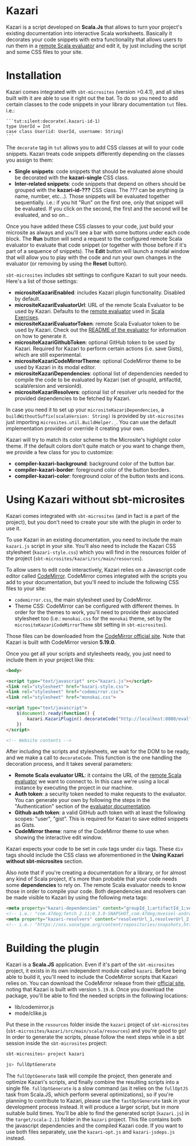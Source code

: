 # Kazari

Kazari is a script developed on **Scala.Js** that allows to turn your project's existing documentation into interactive Scala worksheets. Basically it decorates your code snippets with extra functionality that allows users to run them in a [remote Scala evaluator](https://github.com/scala-exercises/evaluator) and edit it, by just including the script and some CSS files to your site.

# Installation

Kazari comes integrated with `sbt-microsites` (version >0.4.1), and all sites built with it are able to use it right out the bat. To do so you need to add certain classes to the code snippets in your library documentation `tut` files. i.e.:

    ```tut:silent:decorate(.kazari-id-1)
    type UserId = Int
    case class User(id: UserId, username: String)
    ```
The `decorate` tag in `tut` allows you to add CSS classes at will to your code snippets. Kazari treats code snippets differently depending on the classes you assign to them:

* **Single snippets**: code snippets that should be evaluated alone should be decorated with the **kazari-single** CSS class.
* **Inter-related snippets**: code snippets that depend on others should be grouped with the **kazari-id-???** CSS class. The *???* can be anything (a name, number, etc...). Those snippets will be evaluated together sequentially. i.e.: if you hit "Run" on the first one, only that snippet will be evaluated. If you click on the second, the first and the second will be evaluated, and so on...

Once you have added these CSS classes to your code, just build your microsite as always and you'll see a bar with some buttons under each code block. The **Run** button will send a request to the configured remote Scala evaluator to evaluate that code snippet (or together with those before if it's part of a sequence of snippets). The **Edit** button will launch a modal window that will allow you to play with the code and run your own changes in the evaluator (or removing by using the **Reset** button).

`sbt-microsites` includes sbt settings to configure Kazari to suit your needs. Here's a list of those settings:

* **micrositeKazariEnabled**: includes Kazari plugin functionality. Disabled by default.
* **micrositeKazariEvaluatorUrl**: URL of the remote Scala Evaluator to be used by Kazari. Defaults to the [remote evaluator](https://github.com/scala-exercises/evaluator) used in [Scala Exercises](https://github.com/scala-exercises/scala-exercises).
* **micrositeKazariEvaluatorToken**: remote Scala Evaluator token to be used by Kazari. Check out the [README of the evaluator](https://github.com/scala-exercises/evaluator) for information on how to generate it.
* **micrositeKazariGithubToken**: optional GitHub token to be used by Kazari. Required for Kazari to perform certain actions (i.e. save Gists), which are still experimental.
* **micrositeKazariCodeMirrorTheme**: optional CodeMirror theme to be used by Kazari in its modal editor.
* **micrositeKazariDependencies**: optional list of dependencies needed to compile the code to be evaluated by Kazari (set of groupId, artifactId, scalaVersion and versionId).
* **micrositeKazariResolvers**: optional list of resolver urls needed for the provided dependencies to be fetched by Kazari.

In case you need it to set up your `micrositeKazariDependencies`, a `buildWithoutSuffix(scalaVersion: String)` is provided by `sbt-microsites` just importing `microsites.util.BuildHelper._`. You can use the default implementation provided or override it creating your own.

Kazari will try to match its color scheme to the Microsite's highlight color theme. If the default colors don't quite match or you want to change them, we provide a few class for you to customize:

* **compiler-kazari-background**: background color of the button bar.
* **compiler-kazari-border**: foreground color of the button borders.
* **compiler-kazari-color**: foreground color of the button texts and icons.

# Using Kazari without sbt-microsites

Kazari comes integrated with `sbt-microsites` (and in fact is a part of the project), but you don't need to create your site with the plugin in order to use it.

To use Kazari in an existing documentation, you need to include the main `kazari.js` script in your site. You'll also need to include the Kazari CSS stylesheet (`kazari-style.css`) which you will find in the resources folder of the project (`sbt-microsites/kazari/src/main/resources`).

To allow users to edit code interactively, Kazari relies on a Javascript code editor called [CodeMirror](http://codemirror.net). CodeMirror comes integrated with the scripts you add to your documentation, but you'll need to include the following CSS files to your site:

* `codemirror.css`, the main stylesheet used by CodeMirror.
* Theme CSS: CodeMirror can be configured with different themes. In order for the themes to work, you'll need to provide their associated stylesheet too (i.e.: `monokai.css` for the `monokai` theme, set by the `micrositeKazariCodeMirrorTheme` sbt setting in `sbt-microsites`).

Those files can be downloaded from the [CodeMirror official site](http://codemirror.net/doc/releases.html). Note that Kazari is built with CodeMirror version **5.19.0**.

Once you get all your scripts and stylesheets ready, you just need to include them in your project like this:

```html
<body>

<script type="text/javascript" src="kazari.js"></script>
<link rel="stylesheet" href="kazari-style.css">
<link rel="stylesheet" href="codemirror.css">
<link rel="stylesheet" href="monokai.css">

<script type="text/javascript">
	$(document).ready(function() {
		kazari.KazariPlugin().decorateCode("http://localhost:8080/eval", "remote_evaluator_auth_token", "github_auth_token", "monokai")
	})	
</script>

<!-- Website contents -->
```

After including the scripts and stylesheets, we wait for the DOM to be ready, and we make a call to `decorateCode`. This function is the one handling the decoration process, and it takes several parameters:

* **Remote Scala evaluator URL**: it contains the URL of the [remote Scala evaluator](https://github.com/scala-exercises/evaluator) we want to connect to. In this case we're using a local instance by executing the project in our machine.
* **Auth token**: a security token needed to make requests to the evaluator. You can generate your own by following the steps in the "Authentication" section of the [evaluator documentation](https://github.com/scala-exercises/evaluator).
* **Github auth token**: a valid GitHub auth token with at least the following scopes: "user", "gist". This is required for Kazari to save edited snippets as Gists.
* **CodeMirror theme**: name of the CodeMirror theme to use when showing the interactive edit window.

Kazari expects your code to be set in `code` tags under `div` tags. These `div` tags should include the CSS class we aforementioned in the **Using Kazari without sbt-microsites** section.

Also note that if you're creating a documentation for a library, or for almost any kind of Scala project, it's more than probable that your code needs some **dependencies** to rely on. The remote Scala evaluator needs to know those in order to compile your code. Both dependencies and resolvers can be made visible to Kazari by using the following meta tags:

```html
<meta property="kazari-dependencies" content="groupId_1;artifactId_1;version_1,groupId_2;artifactId_2;version_2,...">
<!-- i.e.: "com.47deg;fetch_2.11;0.3.0-SNAPSHOT,com.47deg;mvessel-android;0.1" -->
<meta property="kazari-resolvers" content="resolverUrl_1,resolverUrl_2,resolverUrl_3,...">
<!-- i.e.: "https://oss.sonatype.org/content/repositories/snapshots,https://dl.bintray.com/content/sbt/sbt-plugin-releases" -->
```

# Building the plugin

Kazari is a **Scala.JS** application. Even if it's part of the `sbt-microsites` project, it exists in its own independent module called `kazari`. Before being able to build it, you'll need to include the CodeMirror scripts that Kazari relies on. You can download the CodeMirror release from their [official site](http://codemirror.net/doc/releases.html), noting that Kazari is built with version `5.19.0`. Once you download the package, you'll be able to find the needed scripts in the following locations:

* lib/codemirror.js
* mode/clike.js

Put these in the `resources` folder inside the `kazari` project of `sbt-microsites` (`sbt-microsites/kazari/src/main/scala/resources`) and you're good to go! In order to generate the scripts, please follow the next steps while in a sbt session inside the `sbt-microsites` project:

```scala
sbt-microsites> project kazari

js> fullOptGenerate
```

The `fullOptGenerate` task will compile the project, then generate and optimize Kazari's scripts, and finally combine the resulting scripts into a single file. `fullOptGenerate` is a slow command (as it relies on the `fullOptJS` task from Scala.JS, which perform several optimizations), so if you're planning to contribute to Kazari, please use the `fastOptGenerate` task in your development process instead. It will produce a larger script, but in more suitable build times. You'll be able to find the generated script (`kazari.js`) in the `target/scala-2.11` folder in the `kazari` project. This file contains both the javascript dependencies and the compiled Kazari code. If you want to use both files separately, use the `kazari-opt.js` and `kazari-jsdeps.js` instead.